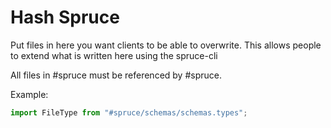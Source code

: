 # Hash Spruce

Put files in here you want clients to be able to overwrite. This allows people to extend what is written here using the spruce-cli

All files in #spruce must be referenced by #spruce.

Example:

```js
import FileType from "#spruce/schemas/schemas.types";
```
